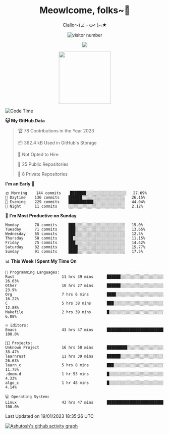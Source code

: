 <div align="center">
  <h1>Meowlcome, folks~👋</h1>
  <p>Ciallo～(∠・ω< )⌒★</p>
</div>

<p align="center">
  <img src="https://count.getloli.com/get/@Ziqi-Yang?theme=rule34" alt="visitor number" />
</p>

<p align="center">
  <img src="https://skillicons.dev/icons?i=c,py,flutter,go,java,js,linux,emacs" />
</p>
<p align="center">
  <img height="165" src="https://github-readme-stats.vercel.app/api?username=Ziqi-Yang&show_icons=true&include_all_commits=true&hide_border=true" />
</p>

<!--START_SECTION:waka-->
![Code Time](http://img.shields.io/badge/Code%20Time-422%20hrs%206%20mins-blue)

**🐱 My GitHub Data** 

> 🏆 78 Contributions in the Year 2023
 > 
> 📦 362.4 kB Used in GitHub's Storage 
 > 
> 🚫 Not Opted to Hire
 > 
> 📜 25 Public Repositories 
 > 
> 🔑 8 Private Repositories  
 > 
**I'm an Early 🐤** 

```text
🌞 Morning    144 commits    ███████░░░░░░░░░░░░░░░░░░   27.69% 
🌆 Daytime    136 commits    ██████░░░░░░░░░░░░░░░░░░░   26.15% 
🌃 Evening    229 commits    ███████████░░░░░░░░░░░░░░   44.04% 
🌙 Night      11 commits     ░░░░░░░░░░░░░░░░░░░░░░░░░   2.12%

```
📅 **I'm Most Productive on Sunday** 

```text
Monday       78 commits     ███░░░░░░░░░░░░░░░░░░░░░░   15.0% 
Tuesday      71 commits     ███░░░░░░░░░░░░░░░░░░░░░░   13.65% 
Wednesday    65 commits     ███░░░░░░░░░░░░░░░░░░░░░░   12.5% 
Thursday     58 commits     ██░░░░░░░░░░░░░░░░░░░░░░░   11.15% 
Friday       75 commits     ███░░░░░░░░░░░░░░░░░░░░░░   14.42% 
Saturday     82 commits     ████░░░░░░░░░░░░░░░░░░░░░   15.77% 
Sunday       91 commits     ████░░░░░░░░░░░░░░░░░░░░░   17.5%

```


📊 **This Week I Spent My Time On** 

```text
💬 Programming Languages: 
Rust                     11 hrs 39 mins      ██████░░░░░░░░░░░░░░░░░░░   26.63% 
Other                    10 hrs 27 mins      ██████░░░░░░░░░░░░░░░░░░░   23.9% 
Org                      7 hrs 6 mins        ████░░░░░░░░░░░░░░░░░░░░░   16.22% 
C                        5 hrs 38 mins       ███░░░░░░░░░░░░░░░░░░░░░░   12.88% 
Makefile                 2 hrs 39 mins       █░░░░░░░░░░░░░░░░░░░░░░░░   6.08%

🔥 Editors: 
Emacs                    43 hrs 47 mins      █████████████████████████   100.0%

🐱‍💻 Projects: 
Unknown Project          16 hrs 50 mins      █████████░░░░░░░░░░░░░░░░   38.47% 
learnrust                11 hrs 39 mins      ██████░░░░░░░░░░░░░░░░░░░   26.63% 
learn_c                  5 hrs 8 mins        ███░░░░░░░░░░░░░░░░░░░░░░   11.75% 
.doom.d                  1 hr 53 mins        █░░░░░░░░░░░░░░░░░░░░░░░░   4.33% 
algo_c                   1 hr 48 mins        █░░░░░░░░░░░░░░░░░░░░░░░░   4.14%

💻 Operating System: 
Linux                    43 hrs 47 mins      █████████████████████████   100.0%

```


 Last Updated on 19/01/2023 18:35:26 UTC
<!--END_SECTION:waka-->


[![Ashutosh's github activity graph](https://github-readme-activity-graph.cyclic.app/graph?username=Ziqi-Yang&theme=github)](https://github.com/ashutosh00710/github-readme-activity-graph)
